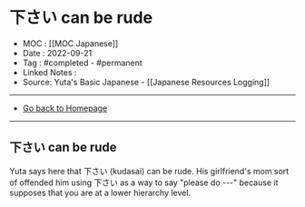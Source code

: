 # 下さい can be rude
- MOC : [[MOC Japanese]]
- Date : 2022-09-21
- Tag : #completed - #permanent 
- Linked Notes : 
- Source: Yuta's Basic Japanese - [[Japanese Resources Logging]]
-------------------
- [Go back to Homepage](https://misudashi.ga/)
-----

## 下さい can be rude

Yuta says here that 下さい (kudasai) can be rude. His girlfriend's mom sort of offended him using 下さい as a way to say "please do ---" because it supposes that you are at a lower hierarchy level.